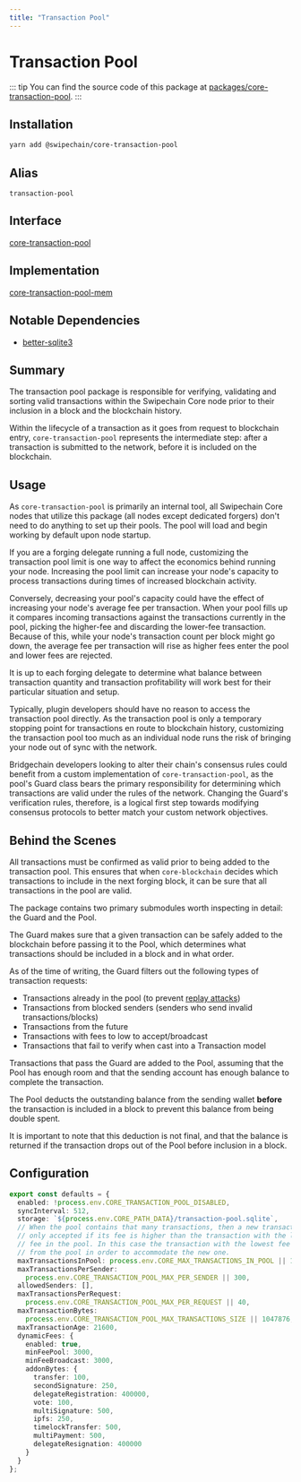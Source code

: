 ```yaml
---
title: "Transaction Pool"
---
```


# Transaction Pool

::: tip
You can find the source code of this package at [packages/core-transaction-pool](https://github.com/Swipechain/swipechain-core/tree/develop/packages/core-transaction-pool).
:::

## Installation

```bash
yarn add @swipechain/core-transaction-pool
```

## Alias

`transaction-pool`

## Interface

[core-transaction-pool](https://github.com/Swipechain/swipechain-core/tree/develop/packages/core-transaction-pool)

## Implementation

[core-transaction-pool-mem](https://github.com/Swipechain/swipechain-core/tree/develop/packages/core-transaction-pool-mem)

## Notable Dependencies

- [better-sqlite3](https://github.com/JoshuaWise/better-sqlite3)

## Summary

The transaction pool package is responsible for verifying, validating and sorting valid transactions within the Swipechain Core node prior to their inclusion in a block and the blockchain history.

Within the lifecycle of a transaction as it goes from request to blockchain entry, `core-transaction-pool` represents the intermediate step: after a transaction is submitted to the network, before it is included on the blockchain.

## Usage

As `core-transaction-pool` is primarily an internal tool, all Swipechain Core nodes that utilize this package (all nodes except dedicated forgers) don't need to do anything to set up their pools. The pool will load and begin working by default upon node startup.

If you are a forging delegate running a full node, customizing the transaction pool limit is one way to affect the economics behind running your node. Increasing the pool limit can increase your node's capacity to process transactions during times of increased blockchain activity.

Conversely, decreasing your pool's capacity could have the effect of increasing your node's average fee per transaction. When your pool fills up it compares incoming transactions against the transactions currently in the pool, picking the higher-fee and discarding the lower-fee transaction. Because of this, while your node's transaction count per block might go down, the average fee per transaction will rise as higher fees enter the pool and lower fees are rejected.

It is up to each forging delegate to determine what balance between transaction quantity and transaction profitability will work best for their particular situation and setup.

Typically, plugin developers should have no reason to access the transaction pool directly. As the transaction pool is only a temporary stopping point for transactions en route to blockchain history, customizing the transaction pool too much as an individual node runs the risk of bringing your node out of sync with the network.

Bridgechain developers looking to alter their chain's consensus rules could benefit from a custom implementation of `core-transaction-pool`, as the pool's Guard class bears the primary responsibility for determining which transactions are valid under the rules of the network. Changing the Guard's verification rules, therefore, is a logical first step towards modifying consensus protocols to better match your custom network objectives.

## Behind the Scenes

All transactions must be confirmed as valid prior to being added to the transaction pool. This ensures that when `core-blockchain` decides which transactions to include in the next forging block, it can be sure that all transactions in the pool are valid.

The package contains two primary submodules worth inspecting in detail: the Guard and the Pool.

The Guard makes sure that a given transaction can be safely added to the blockchain before passing it to the Pool, which determines what transactions should be included in a block and in what order.

As of the time of writing, the Guard filters out the following types of transaction requests:

- Transactions already in the pool (to prevent [replay attacks](https://en.wikipedia.org/wiki/Replay_attack))
- Transactions from blocked senders (senders who send invalid transactions/blocks)
- Transactions from the future
- Transactions with fees to low to accept/broadcast
- Transactions that fail to verify when cast into a Transaction model

Transactions that pass the Guard are added to the Pool, assuming that the Pool has enough room and that the sending account has enough balance to complete the transaction.

The Pool deducts the outstanding balance from the sending wallet **before** the transaction is included in a block to prevent this balance from being double spent.

It is important to note that this deduction is not final, and that the balance is returned if the transaction drops out of the Pool before inclusion in a block.

## Configuration

```ts
export const defaults = {
  enabled: !process.env.CORE_TRANSACTION_POOL_DISABLED,
  syncInterval: 512,
  storage: `${process.env.CORE_PATH_DATA}/transaction-pool.sqlite`,
  // When the pool contains that many transactions, then a new transaction is
  // only accepted if its fee is higher than the transaction with the lowest
  // fee in the pool. In this case the transaction with the lowest fee is removed
  // from the pool in order to accommodate the new one.
  maxTransactionsInPool: process.env.CORE_MAX_TRANSACTIONS_IN_POOL || 100000,
  maxTransactionsPerSender:
    process.env.CORE_TRANSACTION_POOL_MAX_PER_SENDER || 300,
  allowedSenders: [],
  maxTransactionsPerRequest:
    process.env.CORE_TRANSACTION_POOL_MAX_PER_REQUEST || 40,
  maxTransactionBytes:
    process.env.CORE_TRANSACTION_POOL_MAX_TRANSACTIONS_SIZE || 1047876,
  maxTransactionAge: 21600,
  dynamicFees: {
    enabled: true,
    minFeePool: 3000,
    minFeeBroadcast: 3000,
    addonBytes: {
      transfer: 100,
      secondSignature: 250,
      delegateRegistration: 400000,
      vote: 100,
      multiSignature: 500,
      ipfs: 250,
      timelockTransfer: 500,
      multiPayment: 500,
      delegateResignation: 400000
    }
  }
};
```
